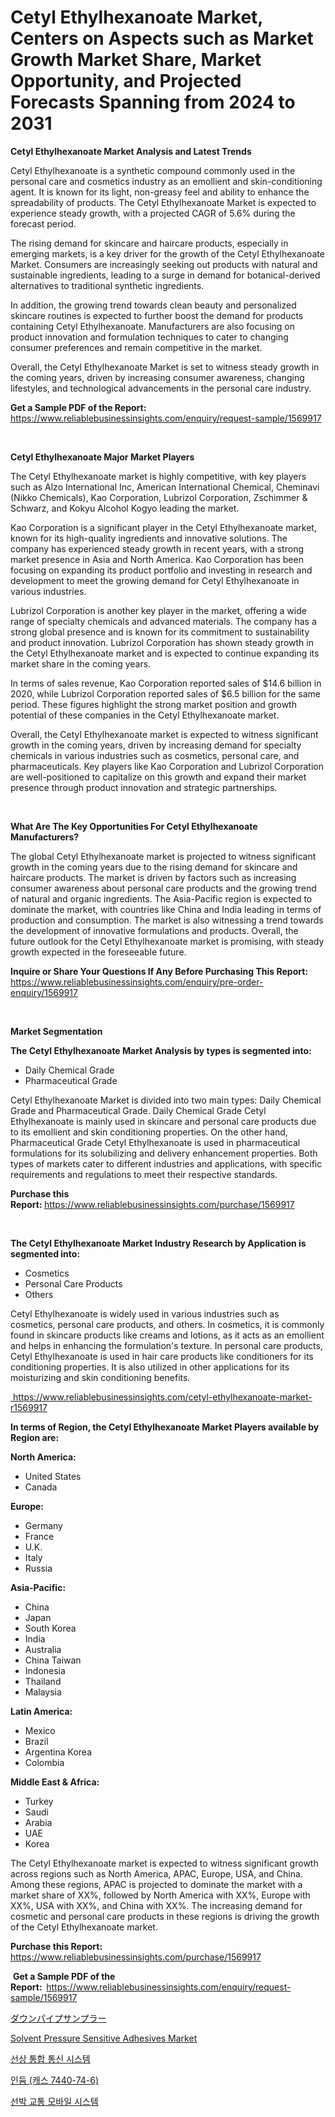 <p><h1>Cetyl Ethylhexanoate Market, Centers on Aspects such as Market Growth Market Share, Market Opportunity, and Projected Forecasts Spanning from 2024 to 2031</h1></p><p><strong>Cetyl Ethylhexanoate Market Analysis and Latest Trends</strong></p>
<p><p>Cetyl Ethylhexanoate is a synthetic compound commonly used in the personal care and cosmetics industry as an emollient and skin-conditioning agent. It is known for its light, non-greasy feel and ability to enhance the spreadability of products. The Cetyl Ethylhexanoate Market is expected to experience steady growth, with a projected CAGR of 5.6% during the forecast period.</p><p>The rising demand for skincare and haircare products, especially in emerging markets, is a key driver for the growth of the Cetyl Ethylhexanoate Market. Consumers are increasingly seeking out products with natural and sustainable ingredients, leading to a surge in demand for botanical-derived alternatives to traditional synthetic ingredients.</p><p>In addition, the growing trend towards clean beauty and personalized skincare routines is expected to further boost the demand for products containing Cetyl Ethylhexanoate. Manufacturers are also focusing on product innovation and formulation techniques to cater to changing consumer preferences and remain competitive in the market.</p><p>Overall, the Cetyl Ethylhexanoate Market is set to witness steady growth in the coming years, driven by increasing consumer awareness, changing lifestyles, and technological advancements in the personal care industry.</p></p>
<p><strong>Get a Sample PDF of the Report:&nbsp;</strong> <a href="https://www.reliablebusinessinsights.com/enquiry/request-sample/1569917">https://www.reliablebusinessinsights.com/enquiry/request-sample/1569917</a></p>
<p>&nbsp;</p>
<p><strong>Cetyl Ethylhexanoate Major Market Players</strong></p>
<p><p>The Cetyl Ethylhexanoate market is highly competitive, with key players such as Alzo International Inc, American International Chemical, Cheminavi (Nikko Chemicals), Kao Corporation, Lubrizol Corporation, Zschimmer & Schwarz, and Kokyu Alcohol Kogyo leading the market.</p><p>Kao Corporation is a significant player in the Cetyl Ethylhexanoate market, known for its high-quality ingredients and innovative solutions. The company has experienced steady growth in recent years, with a strong market presence in Asia and North America. Kao Corporation has been focusing on expanding its product portfolio and investing in research and development to meet the growing demand for Cetyl Ethylhexanoate in various industries.</p><p>Lubrizol Corporation is another key player in the market, offering a wide range of specialty chemicals and advanced materials. The company has a strong global presence and is known for its commitment to sustainability and product innovation. Lubrizol Corporation has shown steady growth in the Cetyl Ethylhexanoate market and is expected to continue expanding its market share in the coming years.</p><p>In terms of sales revenue, Kao Corporation reported sales of $14.6 billion in 2020, while Lubrizol Corporation reported sales of $6.5 billion for the same period. These figures highlight the strong market position and growth potential of these companies in the Cetyl Ethylhexanoate market.</p><p>Overall, the Cetyl Ethylhexanoate market is expected to witness significant growth in the coming years, driven by increasing demand for specialty chemicals in various industries such as cosmetics, personal care, and pharmaceuticals. Key players like Kao Corporation and Lubrizol Corporation are well-positioned to capitalize on this growth and expand their market presence through product innovation and strategic partnerships.</p></p>
<p>&nbsp;</p>
<p><strong>What Are The Key Opportunities For Cetyl Ethylhexanoate Manufacturers?</strong></p>
<p><p>The global Cetyl Ethylhexanoate market is projected to witness significant growth in the coming years due to the rising demand for skincare and haircare products. The market is driven by factors such as increasing consumer awareness about personal care products and the growing trend of natural and organic ingredients. The Asia-Pacific region is expected to dominate the market, with countries like China and India leading in terms of production and consumption. The market is also witnessing a trend towards the development of innovative formulations and products. Overall, the future outlook for the Cetyl Ethylhexanoate market is promising, with steady growth expected in the foreseeable future.</p></p>
<p><strong>Inquire or Share Your Questions If Any Before Purchasing This Report:</strong> <a href="https://www.reliablebusinessinsights.com/enquiry/pre-order-enquiry/1569917">https://www.reliablebusinessinsights.com/enquiry/pre-order-enquiry/1569917</a></p>
<p>&nbsp;</p>
<p><strong>Market Segmentation</strong></p>
<p><strong>The Cetyl Ethylhexanoate Market Analysis by types is segmented into:</strong></p>
<p><ul><li>Daily Chemical Grade</li><li>Pharmaceutical Grade</li></ul></p>
<p><p>Cetyl Ethylhexanoate Market is divided into two main types: Daily Chemical Grade and Pharmaceutical Grade. Daily Chemical Grade Cetyl Ethylhexanoate is mainly used in skincare and personal care products due to its emollient and skin conditioning properties. On the other hand, Pharmaceutical Grade Cetyl Ethylhexanoate is used in pharmaceutical formulations for its solubilizing and delivery enhancement properties. Both types of markets cater to different industries and applications, with specific requirements and regulations to meet their respective standards.</p></p>
<p><strong>Purchase this Report:&nbsp;</strong><a href="https://www.reliablebusinessinsights.com/purchase/1569917">https://www.reliablebusinessinsights.com/purchase/1569917</a></p>
<p>&nbsp;</p>
<p><strong>The Cetyl Ethylhexanoate Market Industry Research by Application is segmented into:</strong></p>
<p><ul><li>Cosmetics</li><li>Personal Care Products</li><li>Others</li></ul></p>
<p><p>Cetyl Ethylhexanoate is widely used in various industries such as cosmetics, personal care products, and others. In cosmetics, it is commonly found in skincare products like creams and lotions, as it acts as an emollient and helps in enhancing the formulation's texture. In personal care products, Cetyl Ethylhexanoate is used in hair care products like conditioners for its conditioning properties. It is also utilized in other applications for its moisturizing and skin conditioning benefits.</p></p>
<p><a href="https://www.reliablebusinessinsights.com/cetyl-ethylhexanoate-market-r1569917">&nbsp;https://www.reliablebusinessinsights.com/cetyl-ethylhexanoate-market-r1569917</a></p>
<p><strong>In terms of Region, the Cetyl Ethylhexanoate Market Players available by Region are:</strong></p>
<p>
    <p> <strong> North America: </strong>
        <ul>
            <li>United States</li>
            <li>Canada</li>
        </ul>
        </p> 
    <p> <strong> Europe: </strong>
        <ul>
            <li>Germany</li>
            <li>France</li>
            <li>U.K.</li>
            <li>Italy</li>
            <li>Russia</li>
        </ul>
        </p> 
    <p> <strong> Asia-Pacific: </strong>
        <ul>
            <li>China</li>
            <li>Japan</li>
            <li>South Korea</li>
            <li>India</li>
            <li>Australia</li>
            <li>China Taiwan</li>
            <li>Indonesia</li>
            <li>Thailand</li>
            <li>Malaysia</li>
        </ul>
        </p> 
    <p> <strong> Latin America: </strong>
        <ul>
            <li>Mexico</li>
            <li>Brazil</li>
            <li>Argentina Korea</li>
            <li>Colombia</li>
        </ul>
        </p> 
    <p> <strong> Middle East & Africa: </strong>
        <ul>
            <li>Turkey</li>
            <li>Saudi</li>
            <li>Arabia</li>
            <li>UAE</li>
            <li>Korea</li>
        </ul>
    </p>
    </p>
<p><p>The Cetyl Ethylhexanoate market is expected to witness significant growth across regions such as North America, APAC, Europe, USA, and China. Among these regions, APAC is projected to dominate the market with a market share of XX%, followed by North America with XX%, Europe with XX%, USA with XX%, and China with XX%. The increasing demand for cosmetic and personal care products in these regions is driving the growth of the Cetyl Ethylhexanoate market.</p></p>
<p><strong>Purchase this Report: </strong><a href="https://www.reliablebusinessinsights.com/purchase/1569917">https://www.reliablebusinessinsights.com/purchase/1569917</a></p>
<p>&nbsp;<strong>Get a Sample PDF of the Report:&nbsp;&nbsp;</strong><a href="https://www.reliablebusinessinsights.com/enquiry/request-sample/1569917">https://www.reliablebusinessinsights.com/enquiry/request-sample/1569917</a></p>
<p><strong></strong></p>
<p><p><a href="https://medium.com/@saigekulas/%E3%83%80%E3%82%A6%E3%83%B3%E3%83%91%E3%82%A4%E3%83%97%E3%82%B5%E3%83%B3%E3%83%97%E3%83%A9%E3%83%BC%E3%83%9E%E3%83%BC%E3%82%B1%E3%83%83%E3%83%88-%E3%82%BF%E3%82%A4%E3%83%97-%E3%82%A2%E3%83%97%E3%83%AA%E3%82%B1%E3%83%BC%E3%82%B7%E3%83%A7%E3%83%B3-%E5%9C%B0%E7%90%86%E3%81%AB%E3%82%88%E3%82%8B%E5%8C%85%E6%8B%AC%E7%9A%84%E8%A9%95%E4%BE%A1-5818df80db50">ダウンパイプサンプラー</a></p><p><a href="https://github.com/wusalecollins540tpqoz/Market-Research-Report-List-2/blob/main/solvent-pressure-sensitive-adhesives-market.md">Solvent Pressure Sensitive Adhesives Market</a></p><p><a href="https://github.com/kein8762/Market-Research-Report-List-1/blob/main/4928686103461.md">선상 통합 통신 시스템</a></p><p><a href="https://medium.com/@kellylyncyh543964/%EC%9D%B8%EB%93%90-cas-7440-74-6-%EC%8B%9C%EC%9E%A5-%EA%B7%9C%EB%AA%A8-%EC%8B%9C%EC%9E%A5-%EC%A0%84%EB%A7%9D-%EB%B0%8F-%EC%8B%9C%EC%9E%A5-%EC%98%88%EC%B8%A1-2024%EB%85%84%EB%B6%80%ED%84%B0-2031%EB%85%84%EA%B9%8C%EC%A7%80-14289ffce7b9">인듐 (캐스 7440-74-6)</a></p><p><a href="https://github.com/erwindropdead54/Market-Research-Report-List-1/blob/main/6611322103462.md">선박 교통 모바일 시스템</a></p></p>